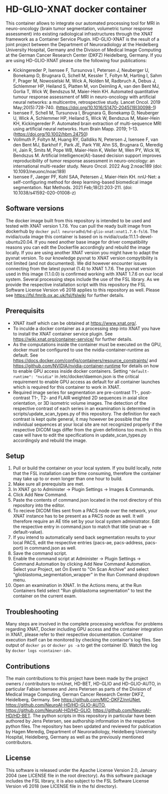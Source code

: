 # HD-GLIO-XNAT docker container
This container allows to integrate our automated processing tool for MRI in neuro-oncology (brain tumor segmentation, volumetric tumor response assessment) into existing radiological infrastructures through the XNAT framework as a Container Service Plugin. HD-GLIO-XNAT is the result of a joint project between the Department of Neuroradiology at the Heidelberg University Hospital, Germany and the Division of Medical Image Computing at the German Cancer Research Center (DKFZ) Heidelberg, Germany. If you are using HD-GLIO-XNAT please cite the following four publications:

* Kickingereder P, Isensee F, Tursunova I, Petersen J, Neuberger U, Bonekamp D, Brugnara G, Schell M, Kessler T, Foltyn M, Harting I, Sahm F, Prager M, Nowosielski M, Wick A, Nolden M, Radbruch A, Debus J, Schlemmer HP, Heiland S, Platten M, von Deimling A, van den Bent MJ, Gorlia T, Wick W, Bendszus M, Maier-Hein KH. Automated quantitative tumour response assessment of MRI in neuro-oncology with artificial neural networks: a multicentre, retrospective study. Lancet Oncol. 2019 May;20(5):728-740. (https://doi.org/10.1016/S1470-2045(19)30098-1)
* Isensee F, Schell M, Tursunova I, Brugnara G, Bonekamp D, Neuberger U, Wick A, Schlemmer HP, Heiland S, Wick W, Bendszus M, Maier-Hein KH, Kickingereder P. Automated brain extraction of multi-sequence MRI using artificial neural networks. Hum Brain Mapp. 2019; 1–13. (https://doi.org/10.1002/hbm.24750)
* Vollmuth P, Foltyn M, Huang RY, Galldiks N, Petersen J, Isensee F, van den Bent MJ, Barkhof F, Park JE, Park YW, Ahn SS, Brugnara G, Meredig H, Jain R, Smits M, Pope WB, Maier-Hein K, Weller M, Wen PY, Wick W, Bendszus M. Artificial Intelligence(AI)-based decision support improves reproducibility of tumor response assessment in neuro-oncology: an international multi-reader study. Neuro Oncol. 2022 Aug 2:noac189 (doi: 10.1093/neuonc/noac189)
* Isensee F, Jaeger PF, Kohl SAA, Petersen J, Maier-Hein KH. nnU-Net: a self-configuring method for deep learning-based biomedical image segmentation. Nat Methods. 2021 Feb;18(2):203-211. (doi: 10.1038/s41592-020-01008-z)

## Software versions
The docker image built from this repository is intended to be used and tested with XNAT version 1.7.6.
You can pull the ready built image from dockerhub by `docker pull neuroradhd/hd-glio-xnat:xnat1.7.6-fsl6`.
The nvidia/cuda image this container is based on is nvidia/cuda:11.1.1-devel-ubuntu20.04.
If you need another base image for driver compatibility reasons you can edit the Dockerfile accordingly and rebuild the image locally.
If you are using another XNAT version you might have to adapt the pyxnat version. To our knowledge pyxnat to XNAT version compytibility is not limited (and not documented). 
We did however encounter issues connecting from the latest pyxnat (1.4) to XNAT 1.7.6. The pyxnat version used in this image (1.1.0.0) is confirmed working with XNAT 1.7.6 on our local system.
Several processing steps include the use of the FSL library. As we provide the respective installation script with this repository
the FSL Software License Version v6 2018 applies to this repository as well. Please see https://fsl.fmrib.ox.ac.uk/fsl/fslwiki for further details.

## Prerequisits
- XNAT itself which can be obtained at https://www.xnat.org/. 
- To inculde a docker container as a processing step into XNAT you have to install the XNAT container service plugin. See https://wiki.xnat.org/container-service/ for further details.
- As the computations inside the container must be executed on the GPU, docker must be configured to use the nvidia-container-runtime as default. See https://docs.docker.com/config/containers/resource_constraints/ and https://github.com/NVIDIA/nvidia-container-runtime for details on how to enable GPU access inside docker containers. Setting `"default-runtime": "nvidia"` in /etc/docker/daemon.json is the critical requirement to enable GPU access as default for all container launches which is required for this container to work in XNAT.
- Required image series for segmentation are pre-contrast T1-, post-contrast T1-, T2- and FLAIR weighted 2D sequences in axial slice orientation, or 3D isometric volume images. The  detection of the respective contrast of each series in an examination is determined in scripts/update_scan_types.py of this repository. The definition for each contrast is kept quite general, it may however be possible that the individual sequences at your local site are not recognized properly if the respective DICOM tags differ from the given defintions too much. In this case will have to edit the specifications in update_scan_types.py accordingsly and rebuild the image.

## Setup
1. Pull or build the container on your local system. If you build locally, note that the FSL installation can be time consuming, therefore the container may take up to or even longer than one hour to build. 
2. Make sure all prerequisits are met.
3. In XNAT go to Administer -> Plugin Settings -> Images & Commands. 
4. Click Add New Command.
5. Paste the contents of command.json located in the root directory of this repository into the editor.
6. To recieve DICOM files sent from a PACS node over the network, your XNAT instance has to be present as a PACS node as well. It will therefore require an AE title set by your local system administrator. Edit the respective entry in command.json to match that title (xnat-ae -> default-value).
7. If you intend to automatically send back segmentation results to your local PACS, edit the respective entries (pacs-ae, pacs-address, pacs-port) in command.json as well.
8. Save the command script.
9. Enable the command script at Administer -> Plugin Settings -> Command Automation by clicking Add New Command Automation. Select your Project, set On Event to "On Scan Archive" and select "glioblastoma_segmentation_wrapper" in the Run Command dropdown menu.
10. Open an examination in XNAT. In the Actions menu, at the Run Containers field select "Run glioblastoma segmentation" to test the container on the current exam.

## Troubleshooting
Many steps are involved in the complete processing workflow. For problems regarding XNAT, Docker including GPU access and the container integration in XNAT, please refer to their respective documentation. 
Container execution itself can be monitored by checking the container's log files. 
See output of `docker ps` or `docker ps -a` to get the container ID. Watch the log by `docker logs <container-id>`.

## Contributions
The main contributions to this project have been made by the project owners / contributors to nnUnet, HD-BET, HD-GLIO and HD-GLIO-AUTO, in particular Fabian Isensee and Jens Petersen as parts of the Division of Medical Image Computing, German Cancer Research Center DKFZ, Heidelberg, Germany.
See https://github.com/MIC-DKFZ/nnUNet, https://github.com/NeuroAI-HD/HD-GLIO-AUTO, https://github.com/NeuroAI-HD/HD-GLIO, https://github.com/NeuroAI-HD/HD-BET.
The python scripts in this repository in particular have been authored by Jens Petersen, see authorship information in the respective python files. 
The repository has been updated and reviewed for publication by Hagen Meredig, Department of Neuroradiology, Heidelberg University Hospital, Heidelberg, Germany as well as the previously mentioned contributors.

## License
This software is released under the Apache License Version 2.0, January 2004 (see LICENSE file in the root directory). 
As this software package includes the FSL library, it is also subject to the FSL Software License Version v6 2018 (see LICENSE file in the fsl directory).

